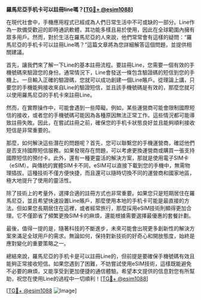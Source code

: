 **羅馬尼亞手机卡可以註冊line嗎？[[TG💪+ @esim1088](https://t.me/s/esim1088)]**

在現代社會中，手機應用程式已經成為人們日常生活中不可或缺的一部分。Line作為一款備受歡迎的即時通訊軟體，其功能多樣且易於使用，因此在全球範圍內擁有眾多用戶。然而，對於生活在羅馬尼亞的人來說，他們常常會有這樣的疑問：“羅馬尼亞的手机卡可以註冊Line嗎？”這篇文章將為您詳細解答這個問題，並提供相關建議。

首先，讓我們來了解一下Line的基本註冊流程。要註冊Line，您需要一個有效的手機號碼來驗證您的身份。通常情況下，Line會發送一條包含驗證碼的短信到您的手機上。一旦輸入正確的驗證碼，您就可以成功創建一個Line賬戶。從理論上講，只要您的手機能夠接收來自Line的驗證短信，並且該手機號碼是有效的，那麼您就可以使用羅馬尼亞的手机卡來註冊Line。

然而，在實際操作中，可能會遇到一些障礙。例如，某些運營商可能會限制國際短信的接收，或者您的手機號碼可能因為各種原因無法正常工作。這些情況都可能導致註冊失敗。因此，在嘗試註冊之前，確保您的手机卡狀態良好並且能夠順利接收短信是非常重要的。

那麼，如何解決這些潛在的問題呢？首先，您可以聯繫您的手機運營商，確認他們是否支持國際短信服務。如果發現存在問題，可以考慮更換運營商或購買一張支持國際短信的預付卡。此外，還有一種更靈活的解決方案，那就是使用電子SIM卡（eSIM）。與傳統的實體SIM卡不同，eSIM可以直接下載到您的手機中，無需物理插拔。這種技術不僅方便快捷，而且還可以隨時切換不同的運營商和國家地區，極大地提升了使用的靈活性。

除了技術上的考量外，選擇合適的註冊方式也非常重要。如果您只是短期居住在羅馬尼亞，並且希望快速設置Line賬戶，那麼使用本地的手机卡可能是最直接的方法。但如果您長期居住在這裡，或者經常旅行，那麼採用eSIM技術則顯得更加合理。它不僅節省了頻繁更換SIM卡的麻煩，還能根據需要選擇最優惠的套餐計劃。

最後，值得一提的是，隨著科技的不斷進步，未來可能會出現更多創新性的解決方案來滿足全球用戶的需求。無論如何，保持對新技術的好奇心和開放態度，始終是應對變化的重要策略之一。

總結來說，羅馬尼亞的手机卡是可以註冊Line的，但前提是要確保手機號碼有效且能夠正常接收短信。如果您遇到了困難，不妨嘗試使用eSIM技術，這樣既能避免不必要的麻煩，又能享受到更加便捷的通信體驗。希望本文提供的信息對您有所幫助，祝您在使用Line的過程中一切順利！[[TG💪+ @esim1088](https://t.me/s/esim1088)]

[[TG💪+ @esim1088](https://t.me/s/esim1088) ![Image](https://i.postimg.cc/4NQfJmqS/Snipaste-2025-05-13-00-14-12.png)]